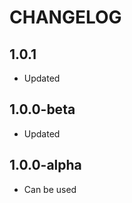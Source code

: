CHANGELOG
==============

1.0.1
-----------------
  * Updated
  
1.0.0-beta
-----------------
  * Updated

1.0.0-alpha
-----------------
  * Can be used
